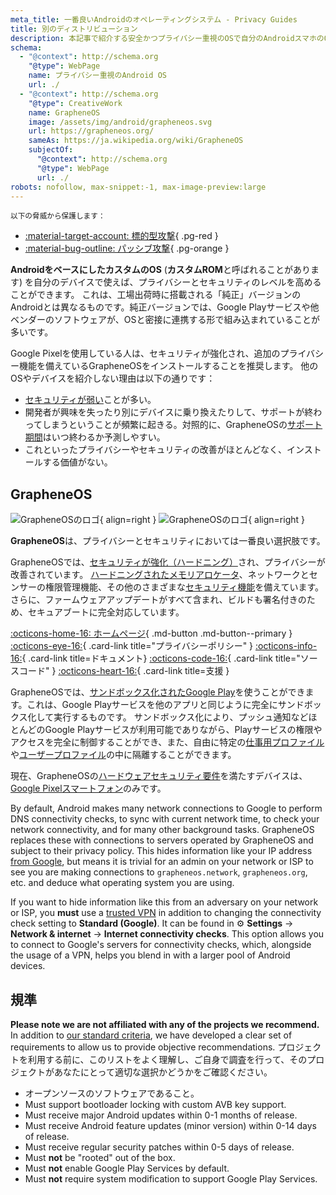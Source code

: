 ```yaml
---
meta_title: 一番良いAndroidのオペレーティングシステム - Privacy Guides
title: 別のディストリビューション
description: 本記事で紹介する安全かつプライバシー重視のOSで自分のAndroidスマホのOSを置き換えることができます。
schema:
  - "@context": http://schema.org
    "@type": WebPage
    name: プライバシー重視のAndroid OS
    url: ./
  - "@context": http://schema.org
    "@type": CreativeWork
    name: GrapheneOS
    image: /assets/img/android/grapheneos.svg
    url: https://grapheneos.org/
    sameAs: https://ja.wikipedia.org/wiki/GrapheneOS
    subjectOf:
      "@context": http://schema.org
      "@type": WebPage
      url: ./
robots: nofollow, max-snippet:-1, max-image-preview:large
---
```


<small>以下の脅威から保護します：</small>

- [:material-target-account: 標的型攻撃](../basics/common-threats.md#attacks-against-specific-individuals){ .pg-red }
- [:material-bug-outline: パッシブ攻撃](../basics/common-threats.md#security-and-privacy){ .pg-orange }

**AndroidをベースにしたカスタムのOS** (**カスタムROM**と呼ばれることがあります) を自分のデバイスで使えば、プライバシーとセキュリティのレベルを高めることができます。 これは、工場出荷時に搭載される「純正」バージョンのAndroidとは異なるものです。純正バージョンでは、Google Playサービスや他ベンダーのソフトウェアが、OSと密接に連携する形で組み込まれていることが多いです。

Google Pixelを使用している人は、セキュリティが強化され、追加のプライバシー機能を備えているGrapheneOSをインストールすることを推奨します。 他のOSやデバイスを紹介しない理由は以下の通りです：

- [セキュリティが弱い](index.md#install-a-custom-distribution)ことが多い。
- 開発者が興味を失ったり別にデバイスに乗り換えたりして、サポートが終わってしまうということが頻繁に起きる。対照的に、GrapheneOSの[サポート期間](https://grapheneos.org/faq#device-lifetime)はいつ終わるか予測しやすい。
- これといったプライバシーやセキュリティの改善がほとんどなく、インストールする価値がない。

## GrapheneOS

<div class="admonition recommendation" markdown>

![GrapheneOSのロゴ](../assets/img/android/grapheneos.svg#only-light){ align=right }
![GrapheneOSのロゴ](../assets/img/android/grapheneos-dark.svg#only-dark){ align=right }

**GrapheneOS**は、プライバシーとセキュリティにおいては一番良い選択肢です。

GrapheneOSでは、[セキュリティが強化（ハードニング）](https://ja.wikipedia.org/wiki/%E3%83%8F%E3%83%BC%E3%83%89%E3%83%8B%E3%83%B3%E3%82%B0)され、プライバシーが改善されています。 [ハードニングされたメモリアロケータ](https://github.com/GrapheneOS/hardened_malloc)、ネットワークとセンサーの権限管理機能、その他のさまざまな[セキュリティ機能](https://grapheneos.org/features)を備えています。 さらに、ファームウェアアップデートがすべて含まれ、ビルドも署名付きのため、セキュアブートに完全対応しています。

[:octicons-home-16: ホームページ](https://grapheneos.org){ .md-button .md-button--primary }
[:octicons-eye-16:](https://grapheneos.org/faq#privacy-policy){ .card-link title="プライバシーポリシー" }
[:octicons-info-16:](https://grapheneos.org/faq){ .card-link title=ドキュメント}
[:octicons-code-16:](https://grapheneos.org/source){ .card-link title="ソースコード" }
[:octicons-heart-16:](https://grapheneos.org/donate){ .card-link title=支援 }

</div>

GrapheneOSでは、[サンドボックス化されたGoogle Play](https://grapheneos.org/usage#sandboxed-google-play)を使うことができます。これは、Google Playサービスを他のアプリと同じように完全にサンドボックス化して実行するものです。 サンドボックス化により、プッシュ通知などほとんどのGoogle Playサービスが利用可能でありながら、Playサービスの権限やアクセスを完全に制御することができ、また、自由に特定の[仕事用プロファイル](../os/android-overview.md#work-profile)や[ユーザープロファイル](../os/android-overview.md#user-profiles)の中に隔離することができます。

現在、GrapheneOSの[ハードウェアセキュリティ要件](https://grapheneos.org/faq#future-devices)を満たすデバイスは、[Google Pixelスマートフォン](../mobile-phones.md#google-pixel)のみです。

By default, Android makes many network connections to Google to perform DNS connectivity checks, to sync with current network time, to check your network connectivity, and for many other background tasks. GrapheneOS replaces these with connections to servers operated by GrapheneOS and subject to their privacy policy. This hides information like your IP address [from Google](../basics/common-threats.md#privacy-from-service-providers), but means it is trivial for an admin on your network or ISP to see you are making connections to `grapheneos.network`, `grapheneos.org`, etc. and deduce what operating system you are using.

If you want to hide information like this from an adversary on your network or ISP, you **must** use a [trusted VPN](../vpn.md) in addition to changing the connectivity check setting to **Standard (Google)**. It can be found in :gear: **Settings** → **Network & internet** → **Internet connectivity checks**. This option allows you to connect to Google's servers for connectivity checks, which, alongside the usage of a VPN, helps you blend in with a larger pool of Android devices.

## 規準

**Please note we are not affiliated with any of the projects we recommend.** In addition to [our standard criteria](../about/criteria.md), we have developed a clear set of requirements to allow us to provide objective recommendations. プロジェクトを利用する前に、このリストをよく理解し、ご自身で調査を行って、そのプロジェクトがあなたにとって適切な選択かどうかをご確認ください。

- オープンソースのソフトウェアであること。
- Must support bootloader locking with custom AVB key support.
- Must receive major Android updates within 0-1 months of release.
- Must receive Android feature updates (minor version) within 0-14 days of release.
- Must receive regular security patches within 0-5 days of release.
- Must **not** be "rooted" out of the box.
- Must **not** enable Google Play Services by default.
- Must **not** require system modification to support Google Play Services.
